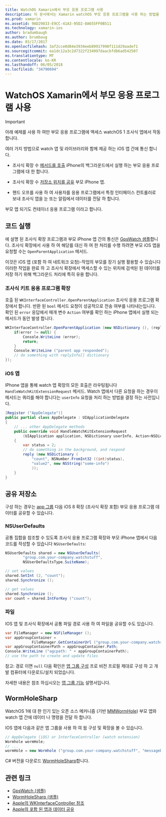 ```yaml
---
title: WatchOS Xamarin에서 부모 응용 프로그램 사용
description: 이 문서에서는 Xamarin watchOS 부모 응용 프로그램을 사용 하는 방법을 설명 합니다. 응용 프로그램 확장 WatchKit, iOS 앱, 공유 저장소 등을 설명합니다.
ms.prod: xamarin
ms.assetid: 9AD29833-E9CC-41A3-95D2-8A655FF0B511
ms.technology: xamarin-ios
author: bradumbaugh
ms.author: brumbaug
ms.date: 03/17/2017
ms.openlocfilehash: 3af2cce0d84e3934eeb89917990f111d29aadef1
ms.sourcegitcommit: ea1dc12a3c2d7322f234997daacbfdb6ad542507
ms.translationtype: MT
ms.contentlocale: ko-KR
ms.lasthandoff: 06/05/2018
ms.locfileid: "34790694"
---
```

# <a name="working-with-the-watchos-parent-application-in-xamarin"></a>WatchOS Xamarin에서 부모 응용 프로그램 사용

> [!IMPORTANT]
> 아래 예제를 사용 하 여만 부모 응용 프로그램에 액세스 watchOS 1 조사식 앱에서 작동 합니다.


여러 가지 방법으로 watch 앱 및 라이브러리와 함께 제공 하는 iOS 앱 간에 통신 합니다.

- 조사식 확장 수 [메서드를 호출](#code) iPhone의 백그라운드에서 실행 하는 부모 응용 프로그램에 대 한 합니다.

- 조사식 확장 수 [저장소 위치를 공유](#storage) 부모 iPhone 앱.

- 핸드 오프를 사용 하 여 사용자를 응용 프로그램에서 특정 인터페이스 컨트롤러로 보내 조사식 앱을 눈 또는 알림에서 데이터를 전달 하 합니다.

부모 앱 되기도 컨테이너 응용 프로그램 이라고 합니다.


<a name="code" />

## <a name="run-code"></a>코드 실행

에 설명 된 조사식 확장 프로그램과 부모 iPhone 앱 간의 통신은 [GpsWatch 샘플](https://developer.xamarin.com/samples/GpsWatch)합니다.
조사식 확장에서 사용 하 여 해당를 대신 하 여 한 처리를 수행 하려면 부모 iOS 앱을 요청할 수는 `OpenParentApplication` 메서드.

이것은 iOS 앱 (포함 하 여 네트워크 요청)-작업의 부모를 장기 실행 활용할 수 있습니다 이러한 작업을 완료 하 고 조사식 확장에서 액세스할 수 있는 위치에 검색된 된 데이터를 저장 하기 위해 백그라운드 처리에 특히 유용 합니다.



### <a name="watch-kit-app-extension"></a>조사식 키트 응용 프로그램 확장

호출 된 `WKInterfaceController.OpenParentApplication` 조사식 응용 프로그램 확장에서 합니다. 반환 된 `bool` 메서드 요청이 성공적으로 전송 여부를 나타내는입니다. 확인 된 `error` 응답에서 매개 변수 `Action` 여부를 확인 하는 iPhone 앱에서 실행 되는 메서드가 동안 발생 합니다.

```csharp
WKInterfaceController.OpenParentApplication (new NSDictionary (), (replyInfo, error) => {
    if(error != null) {
        Console.WriteLine (error);
        return;
    }
    Console.WriteLine ("parent app responded");
    // do something with replyInfo[] dictionary
});
```


### <a name="ios-app"></a>iOS 앱

IPhone 앱을 통해 watch 앱 확장의 모든 호출은 라우팅됩니다 `HandleWatchKitExtensionRequest` 메서드.
Watch 앱에서 다른 요청을 하는 경우이 메서드는 쿼리를 해야 합니다는 `userInfo` 요청을 처리 하는 방법을 결정 하는 사전입니다.


```csharp
[Register ("AppDelegate")]
public partial class AppDelegate : UIApplicationDelegate
{
    // ... other AppDelegate methods
    public override void HandleWatchKitExtensionRequest
        (UIApplication application, NSDictionary userInfo, Action<NSDictionary> reply)
    {
        var status = 2;
        // do something in the background, and respond
        reply (new NSDictionary (
            "count", NSNumber.FromInt32 ((int)status),
            "value2", new NSString("some-info")
            ));
    }
}
```


<a name="storage" />

## <a name="shared-storage"></a>공유 저장소

구성 하는 경우는 [app 그룹](~/ios/watchos/app-fundamentals/app-groups.md) 다음 iOS 8 확장 (조사식 확장 포함) 부모 응용 프로그램 데이터를 공유할 수 있습니다.

<a name="nsuserdefaults" />

### <a name="nsuserdefaults"></a>NSUserDefaults

공통 집합을 참조할 수 있도록 조사식 응용 프로그램 확장와 부모 iPhone 앱에서 다음 코드를 작성할 수 있습니다 `NSUserDefaults`:

```csharp
NSUserDefaults shared = new NSUserDefaults(
        "group.com.your-company.watchstuff",
        NSUserDefaultsType.SuiteName);

// set values
shared.SetInt (2, "count");
shared.Synchronize ();

// get values
shared.Synchronize ();
var count = shared.IntForKey ("count");
```

<a name="files" />

### <a name="files"></a>파일

IOS 앱 및 조사식 확장에서 공통 파일 경로 사용 하 여 파일을 공유할 수도 있습니다.

```csharp
var FileManager = new NSFileManager ();
var appGroupContainer =
            FileManager.GetContainerUrl ("group.com.your-company.watchstuff");
var appGroupContainerPath = appGroupContainer.Path;
Console.WriteLine ("agcpath: " + appGroupContainerPath);
// use the path to create and update files
```

참고: 경로 이면 `null` 다음 확인은 [앱 그룹 구성](~/ios/watchos/app-fundamentals/app-groups.md) 프로 비전 프로필 제대로 구성 하 고 개발 컴퓨터에 다운로드/설치 되었습니다.

자세한 내용은 참조 하십시오는 [앱 그룹 기능](~/ios/deploy-test/provisioning/capabilities/app-groups-capabilities.md) 설명서입니다.

## <a name="wormholesharp"></a>WormHoleSharp

WatchOS 1에 대 한 인기 있는 오픈 소스 메커니즘 (기반 [MMWormHole](https://github.com/mutualmobile/MMWormhole)) 부모 앱와 watch 앱 간에 데이터 나 명령을 전달 하 합니다.

IOS 앱에 다음과 같은 앱 그룹을 사용 하 여 웜 구성 및 확장을 볼 수 있습니다.

```csharp
// AppDelegate (iOS) or InterfaceController (watch extension)
Wormhole wormHole;
// ...
wormHole = new Wormhole ("group.com.your-company.watchstuff", "messageDir");
```

C# 버전을 다운로드 [WormHoleSharp](https://github.com/Clancey/WormHoleSharp)합니다.



## <a name="related-links"></a>관련 링크

- [GpsWatch (샘플)](https://developer.xamarin.com/samples/monotouch/WatchKit/WatchKitCatalog/)
- [WormHoleSharp (샘플)](https://github.com/Clancey/WormHoleSharp)
- [Apple의 WKInterfaceController 참조](https://developer.apple.com/library/prerelease/ios/documentation/WatchKit/Reference/WKInterfaceController_class/index.html#//apple_ref/occ/clm/WKInterfaceController/openParentApplication:reply:)
- [Apple의 포함 된 앱과 데이터 공유](https://developer.apple.com/library/ios/documentation/General/Conceptual/ExtensibilityPG/ExtensionScenarios.html)

